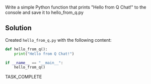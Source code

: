 Write a simple Python function that prints "Hello from Q Chat!" to the console and save it to hello_from_q.py

## Solution

Created `hello_from_q.py` with the following content:

```python
def hello_from_q():
    print("Hello from Q Chat!")

if __name__ == "__main__":
    hello_from_q()
```

TASK_COMPLETE

